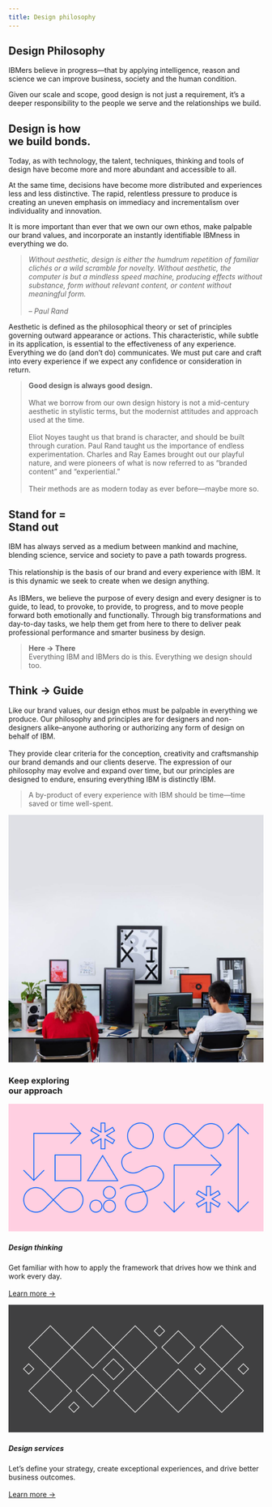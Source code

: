 ```yaml
---
title: Design philosophy
---
```


<grid background="gray-100" classname="background--header background--philosophy">
<column lg="4" md="4">

## **Design Philosophy**

IBMers believe in progress—that by applying intelligence, reason and science we can improve business, society and the human condition.

Given our scale and scope, good design is not just a requirement, it’s a deeper responsibility to the people we serve and the relationships we build.

</column>
<column lg="8" offset_lg="4" md="4">

</column>
</grid>
<grid background="gray-10" classname="background--tight">
<column lg="7" offset_lg="4"  md="5">

<h2>Design is how <br>we build bonds.</h2>

</column>
<column lg="7" offset_lg="4"  md="5">

Today, as with technology, the talent, techniques, thinking and tools of design have become more and more abundant and accessible to all.

At the same time, decisions have become more distributed and experiences less and less distinctive. The rapid, relentless pressure to produce is creating an uneven emphasis on immediacy and incrementalism over individuality and innovation.

It is more important than ever that we own our own ethos, make palpable our brand values, and incorporate an instantly identifiable IBMness in everything we do.

> _Without aesthetic, design is either the humdrum repetition of familiar clichés or a wild scramble for novelty. Without aesthetic, the computer is but a mindless speed machine, producing effects without substance, form without relevant content, or content without meaningful form. <br><br>– Paul Rand_

Aesthetic is defined as the philosophical theory or set of principles governing outward appearance or actions. This characteristic, while subtle in its application, is essential to the effectiveness of any experience. Everything we do (and don’t do) communicates. We must put care and craft into every experience if we expect any confidence or consideration in return.

</column>

<column lg="3" offset_lg="1" md="3" sm="0">

> **Good design is always good design.** <br><br>What we borrow from our own design history is not a mid-century aesthetic in stylistic terms, but the modernist attitudes and approach used at the time.<br><br>Eliot Noyes taught us that brand is character, and should be built through curation. Paul Rand taught us the importance of endless experimentation. Charles and Ray Eames brought out our playful nature, and were pioneers of what is now referred to as “branded content” and “experiential.”<br><br>Their methods are as modern today as ever before—maybe more so.

</column>
</grid>
<grid background="gray-10" classname="background--tight">
<column lg="12" offset_lg="4">

<h2>Stand for = <br> Stand out</h2>

</column>
<column lg="7" offset_lg="4"  md="5">

IBM has always served as a medium between mankind and machine, blending science, service and society to pave a path towards progress.<br><br>This relationship is the basis of our brand and every experience with IBM. It is this dynamic we seek to create when we design anything.<br><br>As IBMers, we believe the purpose of every design and every designer is to guide, to lead, to provoke, to provide, to progress, and to move people forward both emotionally and functionally. Through big transformations and day-to-day tasks, we help them get from here to there to deliver peak professional performance and smarter business by design.

</column>
<column lg="3" offset_lg="1"  md="3" sm="0">

> **Here → There**<br>Everything IBM and IBMers do is this. Everything we design should too.

</column>
</grid>
<grid background="gray-10" classname="background--tight">
<column lg="12" offset_lg="4">

## Think → Guide

</column>
<column lg="7" offset_lg="4"  md="5">

Like our brand values, our design ethos must be palpable in everything we produce. Our philosophy and principles are for designers and non-designers alike–anyone authoring or authorizing any form of design on behalf of IBM.<br><br>They provide clear criteria for the conception, creativity and craftsmanship our brand demands and our clients deserve. The expression of our philosophy may evolve and expand over time, but our principles are designed to endure, ensuring everything IBM is distinctly IBM.

</column>
<column lg="3" offset_lg="1"  md="3" sm="0">

> A by-product of every experience with IBM should be time—time saved or time well-spent.

</column>
</grid>
<grid background="gray-10">
<column lg="16">

<tile
    href="https://www.ibm.com/design/language"
    title="IBM Design Language"
    feature="true"
    feature_heading="See how we bring our philosophy to life in our design systems."
    feature_background="black">
<img src="images/Image_2.jpg" alt="Man and woman working at their computers."/>
</tile>

</column>
<column lg="8">

<h3>Keep exploring<br>our approach</h3>

</column>
<column lg="4" md="4">

![Design thinking artwork](../images/thinking-sm.svg)

##### Design thinking

<p size="sm">Get familiar with how to apply the framework that drives how we think and work every day.<br><br>
<a href="/approach/design-thinking">Learn more →</a></p>

</column>
<column lg="4" md="4">

![Design services artwork](../images/services-sm.svg)

##### Design services

<p size="sm">Let’s define your strategy, create exceptional experiences, and drive better business outcomes.<br><br><a href="/approach/design-services">Learn more →</a></p>

</column>
</grid>
